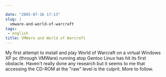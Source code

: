 ```yaml
---

date: "2005-07-16 17:13"
slug: |
  vmware-and-world-of-warcraft
tags:
 - english
title: VMWare and World of Warcraft
---
```


My first attempt to install and play World of Warcraft on a virtual
Windows XP pc (through VMWare) running atop Gentoo Linux has hit its
first obstacle. Haven't really done any research but it seems to me that
accessing the CD-ROM at the "raw" level is the culprit. More to follow.
